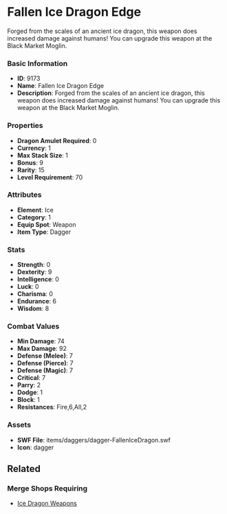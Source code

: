 # Fallen Ice Dragon Edge

Forged from the scales of an ancient ice dragon, this weapon does increased damage against humans! You can upgrade this weapon at the Black Market Moglin.

### Basic Information

- **ID**: 9173
- **Name**: Fallen Ice Dragon Edge
- **Description**: Forged from the scales of an ancient ice dragon, this weapon does increased damage against humans! You can upgrade this weapon at the Black Market Moglin.

### Properties

- **Dragon Amulet Required**: 0
- **Currency**: 1
- **Max Stack Size**: 1
- **Bonus**: 9
- **Rarity**: 15
- **Level Requirement**: 70

### Attributes

- **Element**: Ice
- **Category**: 1
- **Equip Spot**: Weapon
- **Item Type**: Dagger

### Stats

- **Strength**: 0
- **Dexterity**: 9
- **Intelligence**: 0
- **Luck**: 0
- **Charisma**: 0
- **Endurance**: 6
- **Wisdom**: 8

### Combat Values

- **Min Damage**: 74
- **Max Damage**: 92
- **Defense (Melee)**: 7
- **Defense (Pierce)**: 7
- **Defense (Magic)**: 7
- **Critical**: 7
- **Parry**: 2
- **Dodge**: 1
- **Block**: 1
- **Resistances**: Fire,6,All,2

### Assets

- **SWF File**: items/daggers/dagger-FallenIceDragon.swf
- **Icon**: dagger

## Related

### Merge Shops Requiring

- [Ice Dragon Weapons](../merge-shops/134-ice-dragon-weapons.md)


